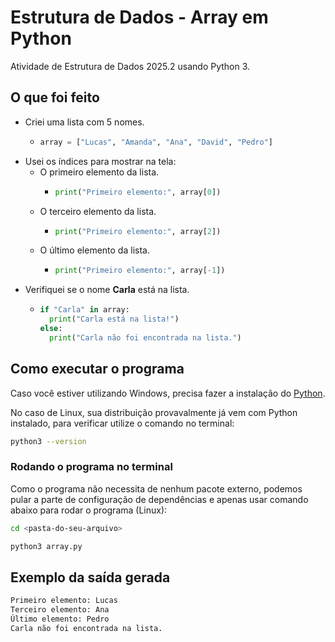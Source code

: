 # Estrutura de Dados - Array em Python

Atividade de Estrutura de Dados 2025.2 usando Python 3.

## O que foi feito

- Criei uma lista com 5 nomes.
  - ```python
    array = ["Lucas", "Amanda", "Ana", "David", "Pedro"]
    ``` 
- Usei os índices para mostrar na tela:
  - O primeiro elemento da lista.
    - ```python
      print("Primeiro elemento:", array[0])
      ```
  - O terceiro elemento da lista.
    - ```python
      print("Primeiro elemento:", array[2])
      ```
  - O último elemento da lista.
    - ```python
      print("Primeiro elemento:", array[-1])
      ```
- Verifiquei se o nome **Carla** está na lista.
  - ```python
    if "Carla" in array:
      print("Carla está na lista!")
    else:
      print("Carla não foi encontrada na lista.")
    ```

## Como executar o programa

Caso você estiver utilizando Windows, precisa fazer a instalação do [Python](https://python.org.br/instalacao-windows/). 

No caso de Linux, sua distribuição provavalmente já vem com Python instalado, para verificar utilize o comando no terminal:

```bash
python3 --version
```

### Rodando o programa no terminal

Como o programa não necessita de nenhum pacote externo, podemos pular a parte de configuração de dependências e apenas usar comando abaixo para rodar o programa (Linux):

```bash
cd <pasta-do-seu-arquivo> 
```

```bash
python3 array.py
```

## Exemplo da saída gerada

```bash
Primeiro elemento: Lucas
Terceiro elemento: Ana
Último elemento: Pedro
Carla não foi encontrada na lista.
```
